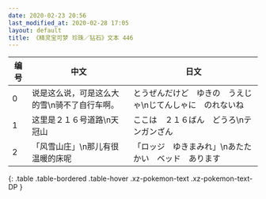 ```yaml
---
date: 2020-02-23 20:56
last_modified_at: 2020-02-28 17:05
layout: default
title: 《精灵宝可梦 珍珠／钻石》文本 446
---
```

| 编号 | 中文 | 日文 |
| ---- | ---- | ---- |
| 0 | 说是这么说，可是这么大的雪\n骑不了自行车啊。 | とうぜんだけど　ゆきの　うえじゃ\nじてんしゃに　のれないね |
| 1 | 这里是２１６号道路\n天冠山 | ここは　２１６ばん　どうろ\nテンガンざん |
| 2 | 「风雪山庄」\n那儿有很温暖的床呢 | 「ロッジ　ゆきまみれ」\nあたたかい　ベッド　あります |
{: .table .table-bordered .table-hover .xz-pokemon-text .xz-pokemon-text-DP }